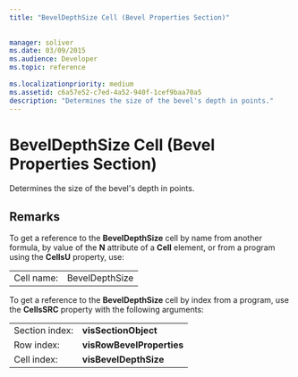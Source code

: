 ```yaml
---
title: "BevelDepthSize Cell (Bevel Properties Section)"
 
 
manager: soliver
ms.date: 03/09/2015
ms.audience: Developer
ms.topic: reference
 
ms.localizationpriority: medium
ms.assetid: c6a57e52-c7ed-4a52-940f-1cef9baa70a5
description: "Determines the size of the bevel's depth in points."
---
```


# BevelDepthSize Cell (Bevel Properties Section)

Determines the size of the bevel's depth in points. 
  
## Remarks

To get a reference to the **BevelDepthSize** cell by name from another formula, by value of the **N** attribute of a **Cell** element, or from a program using the **CellsU** property, use: 
  
|||
|:-----|:-----|
| Cell name:  <br/> | BevelDepthSize  <br/> |
   
To get a reference to the **BevelDepthSize** cell by index from a program, use the **CellsSRC** property with the following arguments: 
  
|||
|:-----|:-----|
| Section index:  <br/> |**visSectionObject** <br/> |
| Row index:  <br/> |**visRowBevelProperties** <br/> |
| Cell index:  <br/> |**visBevelDepthSize** <br/> |
   

